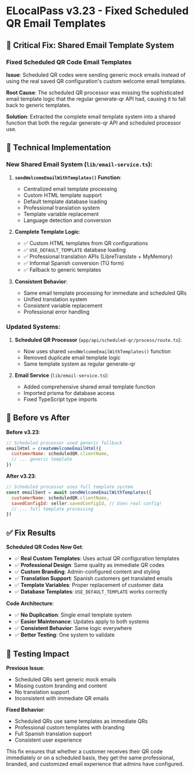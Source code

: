 # ELocalPass v3.23 - Fixed Scheduled QR Email Templates

## 🔧 Critical Fix: Shared Email Template System

### Fixed Scheduled QR Code Email Templates
**Issue**: Scheduled QR codes were sending generic mock emails instead of using the real saved QR configuration's custom welcome email templates.

**Root Cause**: The scheduled QR processor was missing the sophisticated email template logic that the regular generate-qr API had, causing it to fall back to generic templates.

**Solution**: Extracted the complete email template system into a shared function that both the regular generate-qr API and scheduled processor use.

## 🎯 Technical Implementation

### New Shared Email System (`lib/email-service.ts`):
1. **`sendWelcomeEmailWithTemplates()` Function**:
   - Centralized email template processing
   - Custom HTML template support
   - Default template database loading
   - Professional translation system
   - Template variable replacement
   - Language detection and conversion

2. **Complete Template Logic**:
   - ✅ Custom HTML templates from QR configurations
   - ✅ `USE_DEFAULT_TEMPLATE` database loading
   - ✅ Professional translation APIs (LibreTranslate + MyMemory)
   - ✅ Informal Spanish conversion (TÚ form)
   - ✅ Fallback to generic templates

3. **Consistent Behavior**:
   - Same email template processing for immediate and scheduled QRs
   - Unified translation system
   - Consistent variable replacement
   - Professional error handling

### Updated Systems:
1. **Scheduled QR Processor** (`app/api/scheduled-qr/process/route.ts`):
   - Now uses shared `sendWelcomeEmailWithTemplates()` function
   - Removed duplicate email template logic
   - Same template system as regular generate-qr

2. **Email Service** (`lib/email-service.ts`):
   - Added comprehensive shared email template function
   - Imported prisma for database access
   - Fixed TypeScript type imports

## 🔧 Before vs After

**Before v3.23**:
```javascript
// Scheduled processor used generic fallback
emailHtml = createWelcomeEmailHtml({
  customerName: scheduledQR.clientName,
  // ... generic template
})
```

**After v3.23**:
```javascript
// Scheduled processor uses full template system
const emailSent = await sendWelcomeEmailWithTemplates({
  customerName: scheduledQR.clientName,
  savedConfigId: seller.savedConfigId, // Uses real config!
  // ... full template processing
})
```

## ✅ Fix Results

**Scheduled QR Codes Now Get**:
- ✅ **Real Custom Templates**: Uses actual QR configuration templates
- ✅ **Professional Design**: Same quality as immediate QR codes
- ✅ **Custom Branding**: Admin-configured content and styling
- ✅ **Translation Support**: Spanish customers get translated emails
- ✅ **Template Variables**: Proper replacement of customer data
- ✅ **Database Templates**: `USE_DEFAULT_TEMPLATE` works correctly

**Code Architecture**:
- ✅ **No Duplication**: Single email template system
- ✅ **Easier Maintenance**: Updates apply to both systems
- ✅ **Consistent Behavior**: Same logic everywhere
- ✅ **Better Testing**: One system to validate

## 🧪 Testing Impact

**Previous Issue**:
- Scheduled QRs sent generic mock emails
- Missing custom branding and content
- No translation support
- Inconsistent with immediate QR emails

**Fixed Behavior**:
- Scheduled QRs use same templates as immediate QRs
- Professional custom templates with branding
- Full Spanish translation support
- Consistent user experience

This fix ensures that whether a customer receives their QR code immediately or on a scheduled basis, they get the same professional, branded, and customized email experience that admins have configured. 